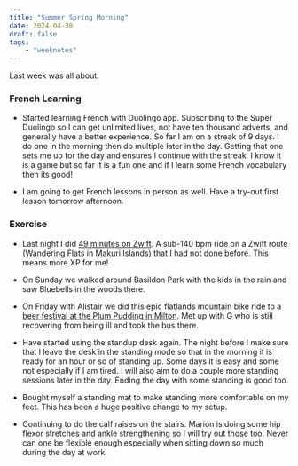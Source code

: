 ```yaml
---
title: "Summer Spring Morning"
date: 2024-04-30
draft: false
tags:
    - "weeknotes"
---
```


Last week was all about:

### French Learning

- Started learning French with Duolingo app. Subscribing to the Super Duolingo so I can get unlimited lives, not have ten thousand adverts, and generally have a better experience. So far I am on a streak of 9 days. I do one in the morning then do multiple later in the day. Getting that one sets me up for the day and ensures I continue with the streak. I know it is a game but so far it is a fun one and if I learn some French vocabulary then its good!

- I am going to get French lessons in person as well. Have a try-out first lesson tomorrow afternoon.

### Exercise

- Last night I did <a href="https://www.strava.com/activities/11293586614">49 minutes on Zwift</a>. A sub-140 bpm ride on a Zwift route (Wandering Flats in Makuri Islands) that I had not done before. This means more XP for me!
- On Sunday we walked around Basildon Park with the kids in the rain and saw Bluebells in the woods there.

- On Friday with Alistair we did this epic flatlands mountain bike ride to a
  <a href="https://www.strava.com/activities/11271092113">beer festival at the Plum Pudding in Milton</a>. Met up with G who is still recovering from being ill and took the bus there.

- Have started using the standup desk again. The night before I make sure that I leave the desk in the standing mode so that in the morning it is ready for an hour or so of standing up. Some days it is easy and some not especially if I am tired. I will also aim to do a couple more standing sessions later in the day. Ending the day with some standing is good too.</p>

- Bought myself a standing mat to make standing more comfortable on my feet. This has been a huge positive change to my setup.

- Continuing to do the calf raises on the stairs. Marion is doing some hip flexor stretches and ankle strengthening so I will try out those too. Never can one be flexible enough especially when sitting down so much during the day at work.
